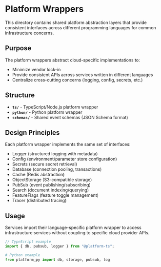 # Platform Wrappers

This directory contains shared platform abstraction layers that provide consistent interfaces across different programming languages for common infrastructure concerns.

## Purpose

The platform wrappers abstract cloud-specific implementations to:
- Minimize vendor lock-in
- Provide consistent APIs across services written in different languages
- Centralize cross-cutting concerns (logging, config, secrets, etc.)

## Structure

- **`ts/`** - TypeScript/Node.js platform wrapper
- **`python/`** - Python platform wrapper
- **`schemas/`** - Shared event schemas (JSON Schema format)

## Design Principles

Each platform wrapper implements the same set of interfaces:
- Logger (structured logging with metadata)
- Config (environment/parameter store configuration)
- Secrets (secure secret retrieval)
- Database (connection pooling, transactions)
- Cache (Redis abstraction)
- ObjectStorage (S3-compatible storage)
- PubSub (event publishing/subscribing)
- Search (document indexing/querying)
- FeatureFlags (feature toggle management)
- Tracer (distributed tracing)

## Usage

Services import their language-specific platform wrapper to access infrastructure services without coupling to specific cloud provider APIs.

```typescript
// TypeScript example
import { db, pubsub, logger } from "@platform-ts";
```

```python
# Python example  
from platform_py import db, storage, pubsub, log
```